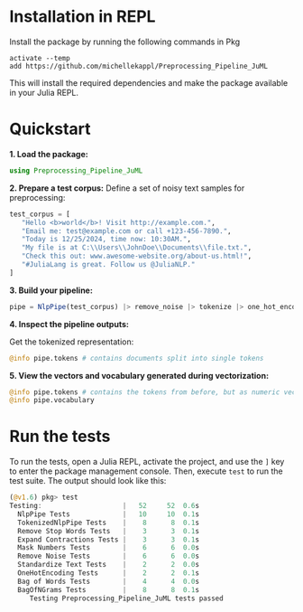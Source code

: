 # Installation in REPL

Install the package by running the following commands in Pkg

```pkg
activate --temp
add https://github.com/michellekappl/Preprocessing_Pipeline_JuML
```

This will install the required dependencies and make the package available in your Julia REPL.

# Quickstart
**1. Load the package:**
```julia
using Preprocessing_Pipeline_JuML
```

**2. Prepare a test corpus:**
Define a set of noisy text samples for preprocessing:
```julia
test_corpus = [
   "Hello <b>world</b>! Visit http://example.com.",
   "Email me: test@example.com or call +123-456-7890.",
   "Today is 12/25/2024, time now: 10:30AM.",
   "My file is at C:\\Users\\JohnDoe\\Documents\\file.txt.",
   "Check this out: www.awesome-website.org/about-us.html!",
   "#JuliaLang is great. Follow us @JuliaNLP."
]
```

**3. Build your pipeline:**

```julia
pipe = NlpPipe(test_corpus) |> remove_noise |> tokenize |> one_hot_encoding
```

**4. Inspect the pipeline outputs:**

Get the tokenized representation:

```julia
@info pipe.tokens # contains documents split into single tokens
```

**5. View the vectors and vocabulary generated during vectorization:**

```julia
@info pipe.tokens # contains the tokens from before, but as numeric vectors
@info pipe.vocabulary
```

# Run the tests
To run the tests, open a Julia REPL, activate the project, and use the `]` key to enter the package management console. Then, execute `test` to run the test suite.
The output should look like this:

```julia repl
(@v1.6) pkg> test
Testing:                    |   52     52  0.6s
  NlpPipe Tests             |   10     10  0.1s
  TokenizedNlpPipe Tests    |    8      8  0.1s
  Remove Stop Words Tests   |    3      3  0.1s
  Expand Contractions Tests |    3      3  0.1s
  Mask Numbers Tests        |    6      6  0.0s
  Remove Noise Tests        |    6      6  0.0s
  Standardize Text Tests    |    2      2  0.0s
  OneHotEncoding Tests      |    2      2  0.1s
  Bag of Words Tests        |    4      4  0.0s
  BagOfNGrams Tests         |    8      8  0.1s
     Testing Preprocessing_Pipeline_JuML tests passed
```